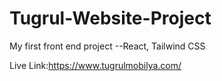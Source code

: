 # Tugrul-Website-Project
 My first front end project --React, Tailwind CSS

Live Link:https://www.tugrulmobilya.com/
